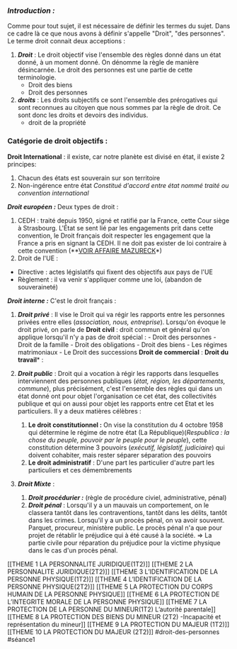 ### ***Introduction :***

Comme pour tout sujet, il est nécessaire de définir les termes du sujet. Dans ce cadre là ce que nous avons à définir s'appelle "Droit", "des personnes". Le terme droit connait deux acceptions :
1. ***Droit*** : Le droit objectif vise l'ensemble des règles donné dans un état donné, à un moment donné. On dénomme la règle de manière désincarnée. Le droit des personnes est une partie de cette terminologie.
	- Droit des biens
	- Droit des personnes
2. ***droits*** : Les droits subjectifs ce sont l'ensemble des prérogatives qui sont reconnues au citoyen que nous sommes par la règle de droit. Ce sont donc les droits et devoirs des individus.
	- droit de la propriété
### Catégorie de droit objectifs :

**Droit International** : il existe, car notre planète est divisé en état, il existe 2 principes:
1. Chacun des états est souverain sur son territoire
2. Non-ingérence entre état
*Constitué d'accord entre état nommé traité ou convention international*

***Droit européen :*** Deux types de droit : 
1. CEDH : traité depuis 1950, signé et ratifié par la France, cette Cour siège à Strasbourg. L'État se sent lié par les engagements prit dans cette convention, le Droit français doit respecter les engagement que la France a pris en signant la CEDH. Il ne doit pas exister de loi contraire à cette convention (**[VOIR AFFAIRE MAZURECK](https://hudoc.echr.coe.int/fre?i=001-63112)*)
2. Droit de l'UE :
- Directive : actes législatifs qui fixent des objectifs aux pays de l'UE
- Règlement : il va venir s'appliquer comme une loi, (abandon de souveraineté)

***Droit interne :*** C'est le droit français :

1. ***Droit privé*** : Il vise le Droit qui va régir les rapports entre les personnes privées entre elles (*association, nous, entreprise*). Lorsqu'on évoque le droit privé, on parle de 
	**Droit civil** : droit commun et général qu'on applique lorsqu'il n'y a pas de droit spécial :
		- Droit des personnes
		- Droit de la famille
		- Droit des obligations
		- Droit des biens
		- Les régimes matrimoniaux
		- Le Droit des successions
	**Droit de commercial** :
	**Droit du travail*** :
	
2. ***Droit public*** : Droit qui a vocation à régir les rapports dans lesquelles interviennent des personnes publiques (*état, région, les départements, commune*), plus précisément, c'est l'ensemble des règles qui dans un état donné ont pour objet l'organisation ce cet état, des collectivités publique et qui on aussi pour objet les rapports entre cet Etat et les particuliers. Il y a deux matières célèbres : 
	1. **Le droit constitutionnel :** On vise la constitution du 4 octobre 1958 qui détermine le régime de notre état (La République)(*Respublica : la chose du peuple, pouvoir par le peuple pour le peuple*), cette constitution détermine 3 pouvoirs (*exécutif, législatif, judiciaire*) qui doivent cohabiter, mais rester séparer séparation des pouvoirs
	2. **Le droit administratif** : D'une part les particulier d'autre part les particuliers et ces démembrements
	
3.  ***Droit Mixte*** :
	1. ***Droit procédurier :*** (règle de procédure civiel, administrative, pénal)
	2. ***Droit pénal*** : 
		Lorsqu'il y a un mauvais un comportement, on le classera tantôt dans les contraventions, tantôt dans les délits, tantôt dans les crimes. Lorsqu'il y a un procès pénal, on va avoir souvent. Parquet, procureur, ministère public. Le procès pénal n'a que pour projet de rétablir le préjudice qui à été causé à la société.
		=> La partie civile pour réparation du préjudice pour la victime physique dans le cas d'un procès pénal.

[[THEME 1 LA PERSONNALITE JURIDIQUE(1T2)]]
[[THEME 2 LA PERSONNALITE JURIDIQUE(2T2)]]
[[THEME 3 L’IDENTIFICATION DE LA PERSONNE PHYSIQUE(1T2)]]
[[THEME 4 L’IDENTIFICATION DE LA PERSONNE PHYSIQUE(2T2)]]
[[THEME 5 LA PROTECTION DU CORPS HUMAIN DE LA PERSONNE PHYSIQUE]]
[[THEME 6 LA PROTECTION DE L’INTEGRITE MORALE DE LA PERSONNE PHYSIQUE]]
[[THEME 7 LA PROTECTION DE LA PERSONNE DU MINEUR(1T2) L’autorité parentale]]
[[THEME 8 LA PROTECTION DES BIENS DU MINEUR (2T2) -Incapacité et représentation du mineur]]
[[THEME 9 LA PROTECTION DU MAJEUR (1T2)]]
[[THEME 10 LA PROTECTION DU MAJEUR (2T2)]]
#droit-des-personnes #séance1 